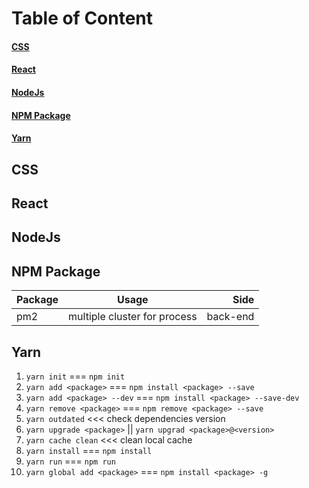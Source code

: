 # Table of Content
#### [CSS](#css)
#### [React](#react)
#### [NodeJs](#nodejs)
#### [NPM Package](#npm-package)
#### [Yarn](#yarn)

## CSS


## React


## NodeJs

## NPM Package

| Package       | Usage         | Side  |
| ------------- |:-------------:| -----:|
|pm2|multiple cluster for process|back-end|

## Yarn
1. `yarn init` === `npm init`
2. `yarn add <package>` === `npm install <package> --save`
3. `yarn add <package> --dev` === `npm install <package> --save-dev`
4. `yarn remove <package>` === `npm remove <package> --save`
5. `yarn outdated` <<< check dependencies version
6. `yarn upgrade <package>` || `yarn upgrad <package>@<version>`
7. `yarn cache clean` <<< clean local cache
8. `yarn install` === `npm install`
9. `yarn run` === `npm run`
10. `yarn global add <package>` === `npm install <package> -g`
